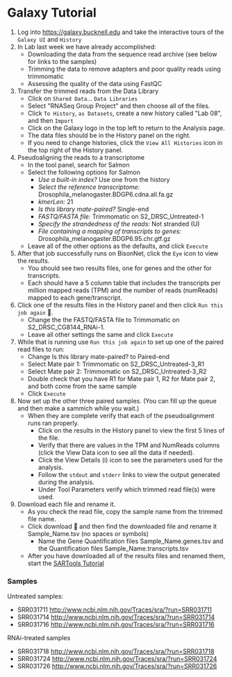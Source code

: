 # Galaxy Tutorial

1. Log into https://galaxy.bucknell.edu and take the interactive tours of the `Galaxy UI` and `History`
2. In Lab last week we have already accomplished:
   - Downloading the data from the sequence read archive (see below for links to the samples)
   - Trimming the data to remove adapters and poor quality reads using trimmomatic
   - Assessing the quality of the data using FastQC
3. Transfer the trimmed reads from the Data Library
   - Click on `Shared Data`... `Data Libraries`
   - Select "RNASeq Group Project" and then choose all of the files.
   - Click `To History`, `as Datasets`, create a new history called "Lab 08", and then `Import`
   - Click on the Galaxy logo in the top left to return to the Analysis page.
   - The data files should be in the History panel on the right. 
   - If you need to change histories, click the `View All Histories` icon in the top right of the History panel.
4. Pseudoaligning the reads to a transcriptome
   - In the tool panel, search for Salmon
   - Select the following options for Salmon
     - *Use a built-in index?* Use one from the history
     - *Select the reference transcriptome:* Drosophila_melanogaster.BDGP6.cdna.all.fa.gz
     - *kmerLen:* 21
     - *Is this library mate-paired?* Single-end
     - *FASTQ/FASTA file:* Trimmomatic on S2_DRSC_Untreated-1
     - *Specify the strandedness of the reads:* Not stranded (U)
     - *File containing a mapping of transcripts to genes:* Drosophila_melanogaster.BDGP6.95.chr.gtf.gz
   - Leave all of the other options as the defaults, and click `Execute`
5. After that job successfully runs on BisonNet, click the `Eye` icon to view the results.
   - You should see two results files, one for genes and the other for transcripts.
   - Each should have a 5 column table that includes the transcripts per million mapped reads (TPM) and the number of reads (numReads) mapped to each gene/transcript.
6. Click one of the results files in the History panel and then click `Run this job again` :arrows_counterclockwise:.
   - Change the the FASTQ/FASTA file to Trimmomatic on S2_DRSC_CG8144_RNAi-1.
   - Leave all other settings the same and click `Execute`
7. While that is running use `Run this job again` to set up one of the paired read files to run:
   - Change Is this library mate-paired? to Paired-end
   - Select Mate pair 1: Trimmomatic on S2_DRSC_Untreated-3_R1
   - Select Mate pair 2: Trimmomatic on S2_DRSC_Untreated-3_R2
   - Double check that you have R1 for Mate pair 1, R2 for Mate pair 2, and both come from the same sample
   - Click `Execute`
8. Now set up the other three paired samples. (You can fill up the queue and then make a sammich while you wait.)
   - When they are complete verify that each of the pseudoalignment runs ran properly.
      - Click on the results in the History panel to view the first 5 lines of the file.
      - Verify that there are values in the TPM and NumReads columns (click the View Data icon to see all the data if needed).
      - Click the View Details (i) icon to see the parameters used for the analysis.
      - Follow the `stdout` and `stderr` links to view the output generated during the analysis.
      - Under Tool Parameters verify which trimmed read file(s) were used.
9. Download each file and rename it.
   - As you check the read file, copy the sample name from the trimmed file name.
   - Click download :floppy_disk: and then find the downloaded file and rename it Sample_Name.tsv (no spaces or symbols)
      - Name the Gene Quantification files Sample_Name.genes.tsv and the Quantification files Sample_Name.transcripts.tsv
   - After you have downloaded all of the results files and renamed them, start the [SARTools Tutorial](2-SARTools.md)

### Samples
Untreated samples: 

- SRR031711 http://www.ncbi.nlm.nih.gov/Traces/sra/?run=SRR031711
- SRR031714 http://www.ncbi.nlm.nih.gov/Traces/sra/?run=SRR031714
- SRR031716 http://www.ncbi.nlm.nih.gov/Traces/sra/?run=SRR031716

RNAi-treated samples

+ SRR031718 http://www.ncbi.nlm.nih.gov/Traces/sra/?run=SRR031718
+ SRR031724 http://www.ncbi.nlm.nih.gov/Traces/sra/?run=SRR031724
+ SRR031726 http://www.ncbi.nlm.nih.gov/Traces/sra/?run=SRR031726
